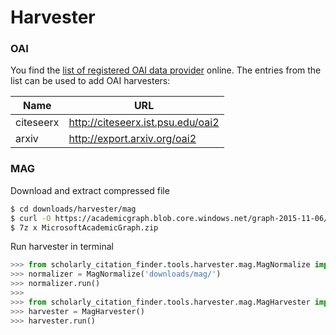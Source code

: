 <h1>Harvester</h1>

### OAI

You find the [list of registered OAI data provider](https://openarchives.org/Register/BrowseSites) online. The entries from the list can be used to add OAI harvesters:

|Name      |URL                               |
|----------|----------------------------------|
|citeseerx |http://citeseerx.ist.psu.edu/oai2 |
|arxiv     |http://export.arxiv.org/oai2      |

### MAG

Download and extract compressed file
```bash
$ cd downloads/harvester/mag
$ curl -O https://academicgraph.blob.core.windows.net/graph-2015-11-06/MicrosoftAcademicGraph.zip
$ 7z x MicrosoftAcademicGraph.zip
```

Run harvester in terminal

```python
>>> from scholarly_citation_finder.tools.harvester.mag.MagNormalize import MagNormalize
>>> normalizer = MagNormalize('downloads/mag/')
>>> normalizer.run()
>>>
>>> from scholarly_citation_finder.tools.harvester.mag.MagHarvester import MagHarvester
>>> harvester = MagHarvester()
>>> harvester.run()
```
